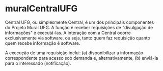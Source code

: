 muralCentralUFG
===============

Central UFG, ou simplesmente Central, é um dos principais componentes do Projeto Mural UFG. A função é receber requisições de "divulgação de informações" e executá-las. A interação com a Central ocorre exclusivamente via software, ou seja, tanto quem faz requisição quanto quem recebe informação é software. 

A execução de uma requisição inclui: (a) disponibilizar a informação correspondente para acesso sob demanda e, alternativamente, (b) enviá-la para o interessado (notificação). 
